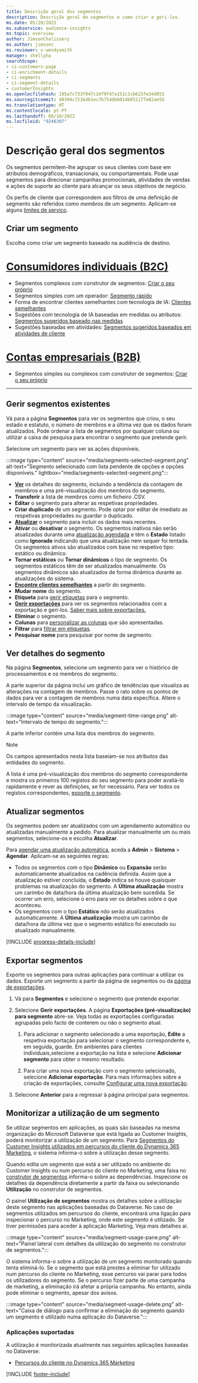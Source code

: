 ```yaml
---
title: Descrição geral dos segmentos
description: Descrição geral de segmentos e como criar e geri-los.
ms.date: 05/20/2022
ms.subservice: audience-insights
ms.topic: overview
author: JimsonChalissery
ms.author: jimsonc
ms.reviewer: v-wendysmith
manager: shellyha
searchScope:
- ci-customers-page
- ci-enrichment-details
- ci-segments
- ci-segment-details
- customerInsights
ms.openlocfilehash: 195a7c733f047c24f9f47a151c1cb623fe34d055
ms.sourcegitcommit: 49394c7216db1ec7b754db6014b651177e82ae5b
ms.translationtype: HT
ms.contentlocale: pt-PT
ms.lasthandoff: 08/10/2022
ms.locfileid: "9246307"
---
```

# <a name="segments-overview"></a>Descrição geral dos segmentos

Os segmentos permitem-lhe agrupar os seus clientes com base em atributos demográficos, transacionais, ou comportamentais. Pode usar segmentos para direcionar campanhas promocionais, atividades de vendas e ações de suporte ao cliente para alcançar os seus objetivos de negócio.

Os perfis de cliente que correspondem aos filtros de uma definição de segmento são referidos como *membros* de um segmento. Aplicam-se alguns [limites de serviço](/dynamics365/customer-insights/service-limits).

## <a name="create-a-segment"></a>Criar um segmento

Escolha como criar um segmento baseado na audiência de destino.

# <a name="individual-consumers-b-to-c"></a>[Consumidores individuais (B2C)](#tab/b2c)

- Segmentos complexos com construtor de segmentos: [Criar o seu próprio](segment-builder.md)
- Segmentos simples com um operador: [Segmento rápido](segment-quick.md)
- Forma de encontrar clientes semelhantes com tecnologia de IA: [Clientes semelhantes](find-similar-customer-segments.md)
- Sugestões com tecnologia de IA baseadas em medidas ou atributos: [Segmentos sugeridos baseado nas medidas](suggested-segments.md)
- Sugestões baseadas em atividades: [Segmentos sugeridos baseados em atividades de cliente](suggested-segments-activity.md)

# <a name="business-accounts-b-to-b"></a>[Contas empresariais (B2B)](#tab/b2b)

- Segmentos simples ou complexos com construtor de segmentos: [Criar o seu próprio](segment-builder.md)

---

## <a name="manage-existing-segments"></a>Gerir segmentos existentes

Vá para a página **Segmentos** para ver os segmentos que criou, o seu estado e estatuto, o número de membros e a última vez que os dados foram atualizados. Pode ordenar a lista de segmentos por qualquer coluna ou utilizar a caixa de pesquisa para encontrar o segmento que pretende gerir.

Selecione um segmento para ver as ações disponíveis.

:::image type="content" source="media/segments-selected-segment.png" alt-text="Segmento selecionado com lista pendente de opções e opções disponíveis." lightbox="media/segments-selected-segment.png":::

- [**Ver**](#view-segment-details) os detalhes do segmento, incluindo a tendência da contagem de membros e uma pré-visualização dos membros do segmento.
- **Transferir** a lista de membros como um ficheiro .CSV.
- **Editar** o segmento para alterar as respetivas propriedades.
- **Criar duplicado** de um segmento. Pode optar por editar de imediato as respetivas propriedades ou guardar o duplicado.
- [**Atualizar**](#refresh-segments) o segmento para incluir os dados mais recentes.
- **Ativar** ou **desativar** o segmento. Os segmentos inativos não serão atualizadas durante uma [atualização agendada](schedule-refresh.md) e têm o **Estado** listado como **Ignorado** indicando que uma atualização nem sequer foi tentada. Os segmentos ativos são atualizados com base no respetivo tipo: estático ou dinâmico.
- **Tornar estáticos** ou **Tornar dinâmicos** o tipo de segmento. Os segmentos estáticos têm de ser atualizados manualmente. Os segmentos dinâmicos são atualizados de forma dinâmica durante as atualizações do sistema.
- [**Encontre clientes semelhantes**](find-similar-customer-segments.md) a partir do segmento.
- **Mudar nome** do segmento.
- **Etiqueta** para [gerir etiquetas](work-with-tags-columns.md#manage-tags) para o segmento.
- [**Gerir exportações**](#export-segments) para ver os segmentos relacionados com a exportação e geri-los. [Saber mais sobre exportações.](export-destinations.md)
- **Eliminar** o segmento.
- **Colunas** para [personalizar as colunas](work-with-tags-columns.md#customize-columns) que são apresentadas.
- **Filtrar** para [filtrar em etiquetas](work-with-tags-columns.md#filter-on-tags).
- **Pesquisar nome** para pesquisar por nome de segmento.

## <a name="view-segment-details"></a>Ver detalhes do segmento

Na página **Segmentos**, selecione um segmento para ver o histórico de processamentos e os membros do segmento.

A parte superior da página inclui um gráfico de tendências que visualiza as alterações na contagem de membros. Passe o rato sobre os pontos de dados para ver a contagem de membros numa data específica. Altere o intervalo de tempo da visualização.

:::image type="content" source="media/segment-time-range.png" alt-text="Intervalo de tempo do segmento.":::

A parte inferior contém uma lista dos membros do segmento.

> [!NOTE]
> Os campos apresentados nesta lista baseiam-se nos atributos das entidades do segmento.
>
>A lista é uma pré-visualização dos membros do segmento correspondente e mostra os primeiros 100 registos do seu segmento para poder avaliá-lo rapidamente e rever as definições, se for necessário. Para ver todos os registos correspondentes, [exporte o segmento](export-destinations.md).

## <a name="refresh-segments"></a>Atualizar segmentos

Os segmentos podem ser atualizados com um agendamento automático ou atualizadas manualmente a pedido. Para atualizar manualmente um ou mais segmentos, selecione-os e escolha **Atualizar**.

Para [agendar uma atualização automática](schedule-refresh.md), aceda a **Admin** > **Sistema** > **Agendar**. Aplicam-se as seguintes regras:

- Todos os segmentos com o tipo **Dinâmico** ou **Expansão** serão automaticamente atualizados na cadência definida. Assim que a atualização estiver concluída, o **Estado** indica se houve quaisquer problemas na atualização do segmento. A **Última atualização** mostra um carimbo de data/hora da última atualização bem sucedida. Se ocorrer um erro, selecione o erro para ver os detalhes sobre o que aconteceu.
- Os segmentos com o tipo **Estático** *não* serão atualizados automaticamente. A **Última atualização** mostra um carimbo de data/hora da última vez que o segmento estático foi executado ou atualizado manualmente.

[!INCLUDE [progress-details-include](includes/progress-details-pane.md)]

## <a name="export-segments"></a>Exportar segmentos

Exporte os segmentos para outras aplicações para continuar a utilizar os dados. Exporte um segmento a partir da página de segmentos ou da [página de exportações](export-destinations.md).

1. Vá para **Segmentos** e selecione o segmento que pretende exportar.

1. Selecione **Gerir exportações**. A página **Exportações (pré-visualização) para segmento** abre-se. Veja todas as exportações configuradas agrupadas pelo facto de conterem ou não o segmento atual.

   1. Para adicionar o segmento selecionado a uma exportação, **Edite** a respetiva exportação para selecionar o segmento correspondente e, em seguida, guarde. Em ambientes para clientes individuais,selecione a exportação na lista e selecione **Adicionar segmento** para obter o mesmo resultado.

   1. Para criar uma nova exportação com o segmento selecionado, selecione **Adicionar exportação**. Para mais informações sobre a criação de exportações, consulte [Configurar uma nova exportação](export-destinations.md#set-up-a-new-export).

1. Selecione **Anterior** para a regressar à página principal para segmentos.

## <a name="track-usage-of-a-segment"></a>Monitorizar a utilização de um segmento

Se utilizar segmentos em aplicações, as quais são baseadas na mesma organização do Microsoft Dataverse que está ligada ao Customer Insights, poderá monitorizar a utilização de um segmento. Para [Segmentos do Customer Insights utilizados em percursos do cliente do Dynamics 365 Marketing](/dynamics365/marketing/real-time-marketing-ci-profile), o sistema informa-o sobre a utilização desse segmento.

Quando edita um segmento que está a ser utilizado no ambiente do Customer Insights ou num percurso do cliente no Marketing, uma faixa no [construtor de segmentos](segment-builder.md) informa-o sobre as dependências. Inspecione os detalhes da dependência diretamente a partir da faixa ou selecionando **Utilização** no construtor de segmentos.

O painel **Utilização de segmentos** mostra os detalhes sobre a utilização deste segmento nas aplicações baseadas do Dataverse. No caso de segmentos utilizados em percursos do cliente, encontrará uma ligação para inspecionar o percurso no Marketing, onde este segmento é utilizado. Se tiver permissões para aceder à aplicação Marketing, Veja mais detalhes aí.

:::image type="content" source="media/segment-usage-pane.png" alt-text="Painel lateral com detalhes da utilização do segmento no construtor de segmentos.":::

O sistema informa-o sobre a utilização de um segmento monitorado quando tenta eliminá-lo. Se o segmento que está prestes a eliminar for utilizado num percurso do cliente no Marketing, esse percurso vai parar para todos os utilizadores do segmento. Se o percurso fizer parte de uma campanha de marketing, a eliminação irá afetar a própria campanha. No entanto, ainda pode eliminar o segmento, apesar dos avisos.

:::image type="content" source="media/segment-usage-delete.png" alt-text="Caixa de diálogo para confirmar a eliminação do segmento quando um segmento é utilizado numa aplicação do Dataverse.":::

### <a name="supported-apps"></a>Aplicações suportadas

A utilização é monitorizada atualmente nas seguintes aplicações baseadas no Dataverse:

- [Percursos do cliente no Dynamics 365 Marketing](/dynamics365/marketing/real-time-marketing-ci-profile)

[!INCLUDE [footer-include](includes/footer-banner.md)]
